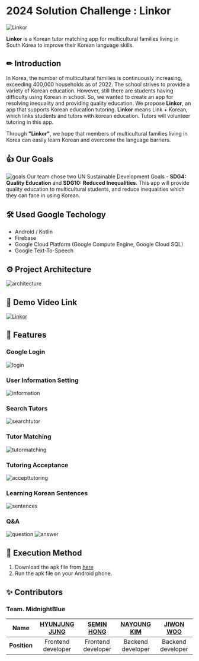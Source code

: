 # 2024 Solution Challenge : Linkor
![Linkor](https://github.com/Linkor-GDSC/Linkor-BE/assets/145983280/b1603463-8139-4408-aac9-a817a016ed19)

**Linkor** is a Korean tutor matching app for multicultural families living in South Korea to improve their Korean language skills.


## ✏ Introduction
In Korea, the number of multicultural families is continuously increasing, exceeding 400,000 households as of 2022. The school strives to provide a variety of Korean education. However, still there are students having difficulty using Korean in school. So, we wanted to create an app for resolving inequality and providing quality education. We propose **Linkor**, an app that supports Korean education tutoring.
**Linkor** means Link + Korean, which links students and tutors with korean education. Tutors will volunteer tutoring in this app.


Through **"Linkor"**, we hope that members of multicultural families living in Korea can easily learn Korean and overcome the language barriers.


## 👍 Our Goals
![goals](https://github.com/Linkor-GDSC/Linkor-BE/assets/145983280/7a1c9ce7-896b-4cbf-b6ea-5c7aff1a2e2a)
Our team chose two UN Sustainable Development Goals - **SDG4: Quality Education** and **SDG10: Reduced Inequalities**.
This app will provide quality education to multicultural students, and reduce inequalities which they can face in using Korean.


## 🛠 Used Google Techology
* Android / Kotlin
* Firebase
* Google Cloud Platform (Google Compute Engine, Google Cloud SQL)
* Google Text-To-Speech


## ⚙ Project Architecture
![architecture](https://github.com/Linkor-GDSC/Linkor-BE/assets/145983280/754d5566-8d5d-4557-9b29-cbe5d5326e54)


## 🎥 Demo Video Link
[![Linkor](https://github.com/Linkor-GDSC/Linkor-BE/assets/145983280/b1603463-8139-4408-aac9-a817a016ed19)
](https://www.youtube.com/watch?v=r5wCOYuVlFg&t=34s)

## 📱 Features

### Google Login
![login](https://github.com/Linkor-GDSC/Linkor-BE/assets/145983280/4f66dcf1-b22b-44e5-a116-ef300b29eb67)
### User Information Setting
![information](https://github.com/Linkor-GDSC/Linkor-BE/assets/145983280/6961baff-3127-4e4e-973a-4ce17ad3116b)
### Search Tutors
![searchtutor](https://github.com/Linkor-GDSC/Linkor-BE/assets/145983280/366b263d-d16d-4f30-99e4-a7e0af5b08d8)
### Tutor Matching
![tutormatching](https://github.com/Linkor-GDSC/Linkor-BE/assets/145983280/e5ebfc8d-fffb-4e32-955d-0788f0c7e1d0)
### Tutoring Acceptance
![accepttutoring](https://github.com/Linkor-GDSC/Linkor-BE/assets/145983280/bd10a144-0982-446b-9482-9ecc16c09a87)
### Learning Korean Sentences
![sentences](https://github.com/Linkor-GDSC/Linkor-BE/assets/145983280/d4f34442-11e5-4230-8988-4e0f37dcd3bc)
### Q&A
![question](https://github.com/Linkor-GDSC/Linkor-BE/assets/145983280/c54d1f3f-e74d-4490-9706-ee02ab729d50)
![answer](https://github.com/Linkor-GDSC/Linkor-BE/assets/145983280/edf10c14-9383-4ae2-baf2-feea83d125f7)

## 📲 Execution Method
1. Download the apk file from [here](https://drive.google.com/drive/folders/1HRZLX59zPh3paGZHwHaezoXA38AwY3Nc?usp=sharing)
2. Run the apk file on your Android phone.


## ✨ Contributors
### Team. MidnightBlue
|   **Name**   | [HYUNJUNG JUNG](https://github.com/jhjalison01)  | [SEMIN HONG](https://github.com/semsemin)  | [NAYOUNG KIM](https://github.com/nayoung16)  | [JIWON WOO](https://github.com/jiwonniy)  |
|:------------:|:-:|:-:|:-:|:-:|
| **Position** | Frontend developer  | Frontend developer | Backend developer  | Backend developer  |
